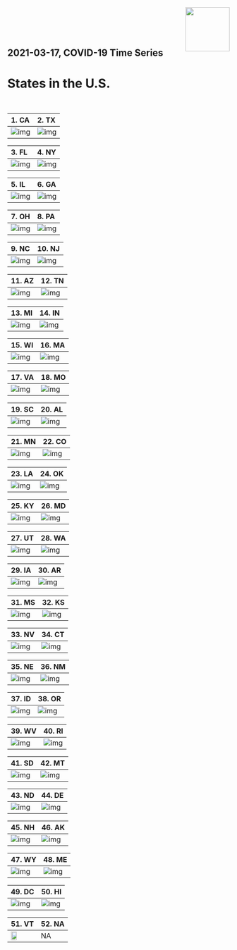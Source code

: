 <img align="right"  height="100" src="/doc/utsw-master-logo-cmyk+BI.png">

 <p>&nbsp;</p> 

 <p>&nbsp;</p> 

## 2021-03-17, COVID-19 Time Series
# States in the U.S. 


 <p>&nbsp;</p> 

|  1. CA  |  2. TX  |  
|  :---   |   :---   |  
|  ![img](/output/states_current/CA_newCases.png)  |  ![img](/output/states_current/TX_newCases.png)  |  

|  3. FL  |  4. NY  |  
|  :---   |   :---   |  
|  ![img](/output/states_current/FL_newCases.png)  |  ![img](/output/states_current/NY_newCases.png)  |  

|  5. IL  |  6. GA  |  
|  :---   |   :---   |  
|  ![img](/output/states_current/IL_newCases.png)  |  ![img](/output/states_current/GA_newCases.png)  |  

|  7. OH  |  8. PA  |  
|  :---   |   :---   |  
|  ![img](/output/states_current/OH_newCases.png)  |  ![img](/output/states_current/PA_newCases.png)  |  

|  9. NC  |  10. NJ  |  
|  :---   |   :---   |  
|  ![img](/output/states_current/NC_newCases.png)  |  ![img](/output/states_current/NJ_newCases.png)  |  

|  11. AZ  |  12. TN  |  
|  :---   |   :---   |  
|  ![img](/output/states_current/AZ_newCases.png)  |  ![img](/output/states_current/TN_newCases.png)  |  

|  13. MI  |  14. IN  |  
|  :---   |   :---   |  
|  ![img](/output/states_current/MI_newCases.png)  |  ![img](/output/states_current/IN_newCases.png)  |  

|  15. WI  |  16. MA  |  
|  :---   |   :---   |  
|  ![img](/output/states_current/WI_newCases.png)  |  ![img](/output/states_current/MA_newCases.png)  |  

|  17. VA  |  18. MO  |  
|  :---   |   :---   |  
|  ![img](/output/states_current/VA_newCases.png)  |  ![img](/output/states_current/MO_newCases.png)  |  

|  19. SC  |  20. AL  |  
|  :---   |   :---   |  
|  ![img](/output/states_current/SC_newCases.png)  |  ![img](/output/states_current/AL_newCases.png)  |  

|  21. MN  |  22. CO  |  
|  :---   |   :---   |  
|  ![img](/output/states_current/MN_newCases.png)  |  ![img](/output/states_current/CO_newCases.png)  |  

|  23. LA  |  24. OK  |  
|  :---   |   :---   |  
|  ![img](/output/states_current/LA_newCases.png)  |  ![img](/output/states_current/OK_newCases.png)  |  

|  25. KY  |  26. MD  |  
|  :---   |   :---   |  
|  ![img](/output/states_current/KY_newCases.png)  |  ![img](/output/states_current/MD_newCases.png)  |  

|  27. UT  |  28. WA  |  
|  :---   |   :---   |  
|  ![img](/output/states_current/UT_newCases.png)  |  ![img](/output/states_current/WA_newCases.png)  |  

|  29. IA  |  30. AR  |  
|  :---   |   :---   |  
|  ![img](/output/states_current/IA_newCases.png)  |  ![img](/output/states_current/AR_newCases.png)  |  

|  31. MS  |  32. KS  |  
|  :---   |   :---   |  
|  ![img](/output/states_current/MS_newCases.png)  |  ![img](/output/states_current/KS_newCases.png)  |  

|  33. NV  |  34. CT  |  
|  :---   |   :---   |  
|  ![img](/output/states_current/NV_newCases.png)  |  ![img](/output/states_current/CT_newCases.png)  |  

|  35. NE  |  36. NM  |  
|  :---   |   :---   |  
|  ![img](/output/states_current/NE_newCases.png)  |  ![img](/output/states_current/NM_newCases.png)  |  

|  37. ID  |  38. OR  |  
|  :---   |   :---   |  
|  ![img](/output/states_current/ID_newCases.png)  |  ![img](/output/states_current/OR_newCases.png)  |  

|  39. WV  |  40. RI  |  
|  :---   |   :---   |  
|  ![img](/output/states_current/WV_newCases.png)  |  ![img](/output/states_current/RI_newCases.png)  |  

|  41. SD  |  42. MT  |  
|  :---   |   :---   |  
|  ![img](/output/states_current/SD_newCases.png)  |  ![img](/output/states_current/MT_newCases.png)  |  

|  43. ND  |  44. DE  |  
|  :---   |   :---   |  
|  ![img](/output/states_current/ND_newCases.png)  |  ![img](/output/states_current/DE_newCases.png)  |  

|  45. NH  |  46. AK  |  
|  :---   |   :---   |  
|  ![img](/output/states_current/NH_newCases.png)  |  ![img](/output/states_current/AK_newCases.png)  |  

|  47. WY  |  48. ME  |  
|  :---   |   :---   |  
|  ![img](/output/states_current/WY_newCases.png)  |  ![img](/output/states_current/ME_newCases.png)  |  

|  49. DC  |  50. HI  |  
|  :---   |   :---   |  
|  ![img](/output/states_current/DC_newCases.png)  |  ![img](/output/states_current/HI_newCases.png)  |  

|  51. VT  |  52. NA  |  
|  :---   |   :---   |  
|  <img src="/output/states_current/VT_newCases.png" width="49.5%"/> |   NA  |  

